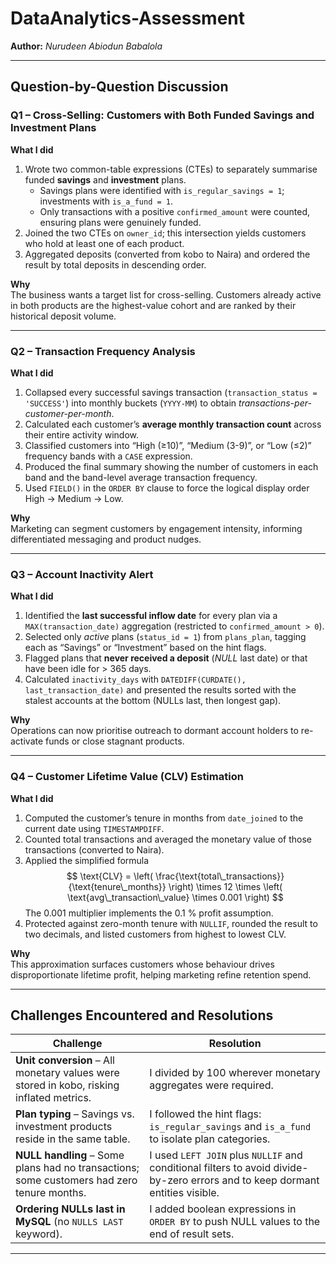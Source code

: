 # DataAnalytics-Assessment  
**Author:** *Nurudeen Abiodun Babalola*

---

## Question-by-Question Discussion  

### Q1 – Cross-Selling: Customers with Both Funded Savings and Investment Plans  

**What I did**  
1. Wrote two common-table expressions (CTEs) to separately summarise funded **savings** and **investment** plans.  
   * Savings plans were identified with `is_regular_savings = 1`; investments with `is_a_fund = 1`.  
   * Only transactions with a positive `confirmed_amount` were counted, ensuring plans were genuinely funded.  
2. Joined the two CTEs on `owner_id`; this intersection yields customers who hold at least one of each product.  
3. Aggregated deposits (converted from kobo to Naira) and ordered the result by total deposits in descending order.  

**Why**  
The business wants a target list for cross-selling. Customers already active in both products are the highest-value cohort and are ranked by their historical deposit volume.

---

### Q2 – Transaction Frequency Analysis  

**What I did**  
1. Collapsed every successful savings transaction (`transaction_status = 'SUCCESS'`) into monthly buckets (`YYYY-MM`) to obtain *transactions-per-customer-per-month*.  
2. Calculated each customer’s **average monthly transaction count** across their entire activity window.  
3. Classified customers into “High (≥10)”, “Medium (3-9)”, or “Low (≤2)” frequency bands with a `CASE` expression.  
4. Produced the final summary showing the number of customers in each band and the band-level average transaction frequency.  
5. Used `FIELD()` in the `ORDER BY` clause to force the logical display order High → Medium → Low.

**Why**  
Marketing can segment customers by engagement intensity, informing differentiated messaging and product nudges.

---

### Q3 – Account Inactivity Alert  

**What I did**  
1. Identified the **last successful inflow date** for every plan via a `MAX(transaction_date)` aggregation (restricted to `confirmed_amount > 0`).  
2. Selected only *active* plans (`status_id = 1`) from `plans_plan`, tagging each as “Savings” or “Investment” based on the hint flags.  
3. Flagged plans that **never received a deposit** (*NULL* last date) or that have been idle for > 365 days.  
4. Calculated `inactivity_days` with `DATEDIFF(CURDATE(), last_transaction_date)` and presented the results sorted with the stalest accounts at the bottom (NULLs last, then longest gap).  

**Why**  
Operations can now prioritise outreach to dormant account holders to re-activate funds or close stagnant products.

---

### Q4 – Customer Lifetime Value (CLV) Estimation  

**What I did**  
1. Computed the customer’s tenure in months from `date_joined` to the current date using `TIMESTAMPDIFF`.  
2. Counted total transactions and averaged the monetary value of those transactions (converted to Naira).  
3. Applied the simplified formula  
   $$
\text{CLV} =
\left(
  \frac{\text{total\_transactions}}
       {\text{tenure\_months}}
\right)
\times 12 \times
\left(
  \text{avg\_transaction\_value} \times 0.001
\right)
$$ 
   The 0.001 multiplier implements the 0.1 % profit assumption.  
4. Protected against zero-month tenure with `NULLIF`, rounded the result to two decimals, and listed customers from highest to lowest CLV.

**Why**  
This approximation surfaces customers whose behaviour drives disproportionate lifetime profit, helping marketing refine retention spend.

---

## Challenges Encountered and Resolutions  

| Challenge | Resolution |
|-----------|------------|
| **Unit conversion** – All monetary values were stored in kobo, risking inflated metrics. | I divided by 100 wherever monetary aggregates were required. |
| **Plan typing** – Savings vs. investment products reside in the same table. | I followed the hint flags: `is_regular_savings` and `is_a_fund` to isolate plan categories. |
| **NULL handling** – Some plans had no transactions; some customers had zero tenure months. | I used `LEFT JOIN` plus `NULLIF` and conditional filters to avoid divide-by-zero errors and to keep dormant entities visible. |
| **Ordering NULLs last in MySQL** (no `NULLS LAST` keyword). | I added boolean expressions in `ORDER BY` to push NULL values to the end of result sets. |

---
  

